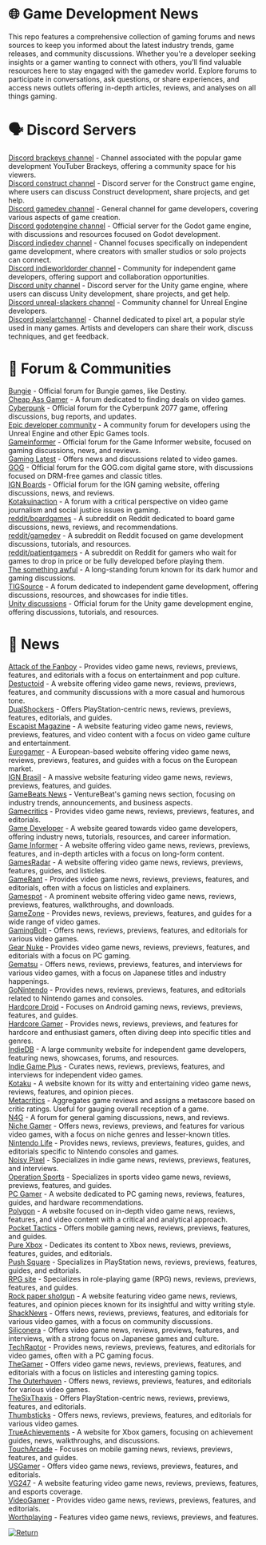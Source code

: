 # 🌐 Game Development News
This repo features a comprehensive collection of gaming forums and news sources to keep you informed about the latest industry trends, game releases, and community discussions. Whether you're a developer seeking insights or a gamer wanting to connect with others, you'll find valuable resources here to stay engaged with the gamedev world. Explore forums to participate in conversations, ask questions, or share experiences, and access news outlets offering in-depth articles, reviews, and analyses on all things gaming.  

# 🗣 Discord Servers  
[Discord brackeys channel](https://discord.gg/brackeys) - Channel associated with the popular game development YouTuber Brackeys, offering a community space for his viewers.  
[Discord construct channel](https://discord.gg/construct) - Discord server for the Construct game engine, where users can discuss Construct development, share projects, and get help.  
[Discord gamedev channel](https://discord.com/invite/gamedev) - General channel for game developers, covering various aspects of game creation.  
[Discord godotengine channel](https://discord.gg/godotengine) - Official server for the Godot game engine, with discussions and resources focused on Godot development.  
[Discord indiedev channel](https://discord.com/invite/indiedev) - Channel focuses specifically on independent game development, where creators with smaller studios or solo projects can connect.  
[Discord indieworldorder channel](https://discord.gg/indieworldorder) - Community for independent game developers, offering support and collaboration opportunities.  
[Discord unity channel](https://discord.com/invite/unity) - Discord server for the Unity game engine, where users can discuss Unity development, share projects, and get help.  
[Discord unreal-slackers channel](https://discord.gg/unreal-slackers) - Community channel for Unreal Engine developers.  
[Discord pixelartchannel](https://discord.gg/pixelart) - Channel dedicated to pixel art, a popular style used in many games. Artists and developers can share their work, discuss techniques, and get feedback.  

# 👥 Forum & Communities  
[Bungie](https://www.bungie.net/en/Forums/Topics?tSort=3&tType=0&d=3&lang=en) - Official forum for Bungie games, like Destiny.  
[Cheap Ass Gamer](https://www.cheapassgamer.com/forums/) - A forum dedicated to finding deals on video games.  
[Cyberpunk](https://forums.cdprojektred.com/index.php?forums/cyberpunk.21/) - Official forum for the Cyberpunk 2077 game, offering discussions, bug reports, and updates.  
[Epic developer community](https://dev.epicgames.com/community/?locale=en-us) - A community forum for developers using the Unreal Engine and other Epic Games tools.  
[Gameinformer](https://www.gameinformer.com/forums) - Official forum for the Game Informer website, focused on gaming discussions, news, and reviews.  
[Gaming Latest](https://gaminglatest.com/) - Offers news and discussions related to video games.  
[GOG](https://www.gog.com/forum) - Official forum for the GOG.com digital game store, with discussions focused on DRM-free games and classic titles.  
[IGN Boards](https://www.ignboards.com/) - Official forum for the IGN gaming website, offering discussions, news, and reviews.  
[Kotakuinaction](https://www.kotakuinaction.com/) - A forum with a critical perspective on video game journalism and social justice issues in gaming.  
[reddit/boardgames](https://www.reddit.com/r/boardgames/) - A subreddit on Reddit dedicated to board game discussions, news, reviews, and recommendations.  
[reddit/gamedev](https://www.reddit.com/r/gamedev/) - A subreddit on Reddit focused on game development discussions, tutorials, and resources.  
[reddit/patientgamers](https://www.reddit.com/r/patientgamers/) - A subreddit on Reddit for gamers who wait for games to drop in price or be fully developed before playing them.  
[The something awful](https://forums.somethingawful.com/) - A long-standing forum known for its dark humor and gaming discussions.  
[TIGSource](https://forums.tigsource.com/) - A forum dedicated to independent game development, offering discussions, resources, and showcases for indie titles.  
[Unity discussions](https://discussions.unity.com/) - Official forum for the Unity game development engine, offering discussions, tutorials, and resources.  

# 📰 News 
[Attack of the Fanboy](https://attackofthefanboy.com/) - Provides video game news, reviews, previews, features, and editorials with a focus on entertainment and pop culture.  
[Destuctoid](https://www.destructoid.com/) - A website offering video game news, reviews, previews, features, and community discussions with a more casual and humorous tone.  
[DualShockers](https://www.dualshockers.com/) - Offers PlayStation-centric news, reviews, previews, features, editorials, and guides.  
[Escapist Magazine](https://www.escapistmagazine.com/) - A website featuring video game news, reviews, previews, features, and video content with a focus on video game culture and entertainment.  
[Eurogamer](https://www.eurogamer.net/) - A European-based website offering video game news, reviews, previews, features, and guides with a focus on the European market.  
[IGN Brasil](https://br.ign.com/) - A massive website featuring video game news, reviews, previews, features, and guides.  
[GameBeats News](https://venturebeat.com/category/games/) - VentureBeat's gaming news section, focusing on industry trends, announcements, and business aspects.  
[Gamecritics](https://gamecritics.com/) - Provides video game news, reviews, previews, features, and editorials.  
[Game Developer](https://www.gamedeveloper.com/) - A website geared towards video game developers, offering industry news, tutorials, resources, and career information.  
[Game Informer](https://www.gameinformer.com/) - A website offering video game news, reviews, previews, features, and in-depth articles with a focus on long-form content.  
[GamesRadar](https://www.gamesradar.com/) - A website offering video game news, reviews, previews, features, guides, and listicles.  
[GameRant](https://gamerant.com/) - Provides video game news, reviews, previews, features, and editorials, often with a focus on listicles and explainers.  
[Gamespot](https://www.gamespot.com/) - A prominent website offering video game news, reviews, previews, features, walkthroughs, and downloads.  
[GameZone](https://gamezone.com/) - Provides news, reviews, previews, features, and guides for a wide range of video games.  
[GamingBolt](https://gamingbolt.com/) - Offers news, reviews, previews, features, and editorials for various video games.  
[Gear Nuke](https://www.gearnuke.com/) - Provides video game news, reviews, previews, features, and editorials with a focus on PC gaming.  
[Gematsu](https://www.gematsu.com/) - Offers news, reviews, previews, features, and interviews for various video games, with a focus on Japanese titles and industry happenings.  
[GoNintendo](https://www.gonintendo.com/) - Provides news, reviews, previews, features, and editorials related to Nintendo games and consoles.  
[Hardcore Droid](https://www.hardcoredroid.com/) - Focuses on Android gaming news, reviews, previews, features, and guides.  
[Hardcore Gamer](https://hardcoregamer.com/) - Provides news, reviews, previews, and features for hardcore and enthusiast gamers, often diving deep into specific titles and genres.  
[IndieDB](https://www.indiedb.com/) - A large community website for independent game developers, featuring news, showcases, forums, and resources.  
[Indie Game Plus](https://indiegamesplus.com/) - Curates news, reviews, previews, features, and interviews for independent video games.  
[Kotaku](https://kotaku.com/) - A website known for its witty and entertaining video game news, reviews, features, and opinion pieces.  
[Metacritics](https://www.metacritic.com/) - Aggregates game reviews and assigns a metascore based on critic ratings. Useful for gauging overall reception of a game.  
[N4G](https://n4g.com/) - A forum for general gaming discussions, news, and reviews.  
[Niche Gamer](https://nichegamer.com/) - Offers news, reviews, previews, and features for various video games, with a focus on niche genres and lesser-known titles.  
[Nintendo Life](https://www.nintendolife.com/) - Provides news, reviews, previews, features, guides, and editorials specific to Nintendo consoles and games.  
[Noisy Pixel](https://noisypixel.net/) - Specializes in indie game news, reviews, previews, features, and interviews.  
[Operation Sports](https://www.operationsports.com/) - Specializes in sports video game news, reviews, previews, features, and guides.  
[PC Gamer](https://www.pcgamer.com/) - A website dedicated to PC gaming news, reviews, features, guides, and hardware recommendations.  
[Polygon](https://www.polygon.com/) - A website focused on in-depth video game news, reviews, features, and video content with a critical and analytical approach.  
[Pocket Tactics](https://www.pockettactics.com/) - Offers mobile gaming news, reviews, previews, features, and guides.  
[Pure Xbox](https://www.purexbox.com/) - Dedicates its content to Xbox news, reviews, previews, features, guides, and editorials.  
[Push Square](https://www.pushsquare.com/) - Specializes in PlayStation news, reviews, previews, features, guides, and editorials.  
[RPG site](https://www.rpgsite.net/) - Specializes in role-playing game (RPG) news, reviews, previews, features, and guides.  
[Rock paper shotgun](https://www.rockpapershotgun.com/) - A website featuring video game news, reviews, features, and opinion pieces known for its insightful and witty writing style.  
[ShackNews](https://www.shacknews.com/) - Offers news, reviews, previews, features, and editorials for various video games, with a focus on community discussions.  
[Siliconera](https://www.siliconera.com/) - Offers video game news, reviews, previews, features, and interviews, with a strong focus on Japanese games and culture.  
[TechRaptor](https://techraptor.net/) - Provides news, reviews, previews, features, and editorials for video games, often with a PC gaming focus.  
[TheGamer](https://www.thegamer.com/) - Offers video game news, reviews, previews, features, and editorials with a focus on listicles and interesting gaming topics.  
[The Outerhaven](https://www.theouterhaven.net/) - Offers news, reviews, previews, features, and editorials for various video games.  
[TheSixThaxis](https://www.thesixthaxis.com/) - Offers PlayStation-centric news, reviews, previews, features, and editorials.  
[Thumbsticks](https://www.thumbsticks.com/) - Offers news, reviews, previews, features, and editorials for various video games.  
[TrueAchievements](https://www.trueachievements.com/) - A website for Xbox gamers, focusing on achievement guides, news, walkthroughs, and discussions.  
[TouchArcade](https://toucharcade.com/) - Focuses on mobile gaming news, reviews, previews, features, and guides.  
[USGamer](https://www.usgamer.net/) - Offers video game news, reviews, previews, features, and editorials.  
[VG247](https://www.vg247.com/) - A website featuring video game news, reviews, previews, features, and esports coverage.  
[VideoGamer](https://www.videogamer.com/) - Provides video game news, reviews, previews, features, and editorials.  
[Worthplaying](https://www.worthplaying.com/news/) - Features video game news, reviews, previews, and features.  

[![Return](https://img.shields.io/badge/Return-README-808080?style=for-the-badge&logoColor=black)](https://github.com/bluegravitystudios/bgs-gamedev-repo/blob/main/README.md)

